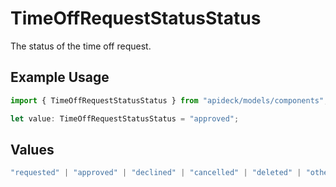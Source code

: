 # TimeOffRequestStatusStatus

The status of the time off request.

## Example Usage

```typescript
import { TimeOffRequestStatusStatus } from "apideck/models/components";

let value: TimeOffRequestStatusStatus = "approved";
```

## Values

```typescript
"requested" | "approved" | "declined" | "cancelled" | "deleted" | "other"
```